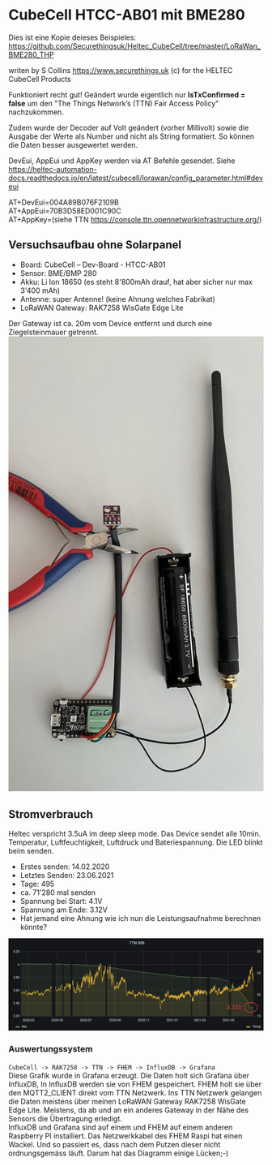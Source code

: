 # CubeCell HTCC-AB01 mit BME280

Dies ist eine Kopie deieses Beispieles: https://github.com/Securethingsuk/Heltec_CubeCell/tree/master/LoRaWan_BME280_THP

writen by S Collins  https://www.securethings.uk (c) for the HELTEC CubeCell Products

Funktioniert recht gut! Geändert wurde eigentlich nur **IsTxConfirmed = false** um den "The Things Network’s (TTN) Fair Access Policy" nachzukommen. 

Zudem wurde der Decoder auf Volt geändert (vorher Millivolt) sowie die Ausgabe der Werte als Number und nicht als String formatiert. So können die Daten besser ausgewertet werden.

DevEui, AppEui und AppKey werden via AT Befehle gesendet. Siehe https://heltec-automation-docs.readthedocs.io/en/latest/cubecell/lorawan/config_parameter.html#deveui

AT+DevEui=004A89B076F2109B  
AT+AppEui=70B3D58ED001C90C  
AT+AppKey=(siehe TTN https://console.ttn.opennetworkinfrastructure.org/)
## Versuchsaufbau ohne Solarpanel
- Board: CubeCell – Dev-Board - HTCC-AB01  
- Sensor: BME/BMP 280  
- Akku: Li Ion 18650 (es steht 8'800mAh drauf, hat aber sicher nur max 3'400 mAh)  
- Antenne: super Antenne! (keine Ahnung welches Fabrikat)  
- LoRaWAN Gateway: RAK7258 WisGate Edge Lite  

Der Gateway ist ca. 20m vom Device entfernt und durch eine Ziegelsteinmauer getrennt.  
![Versuchsaufbau V1: ohne Solarpanel](https://github.com/dmoibm/LoRaWan_BME280_THP/blob/master/img/AufbauV1.jpeg?raw=true)
## Stromverbrauch
Heltec verspricht 3.5uA im deep sleep mode. Das Device sendet alle 10min. Temperatur, Luftfeuchtigkeit, Luftdruck und Bateriespannung. Die LED blinkt beim senden.  
- Erstes senden: 14.02.2020  
- Letztes Senden: 23.06.2021  
- Tage: 495
- ca. 71'280 mal senden
- Spannung bei Start: 4.1V
- Spannung am Ende: 3.12V  
- Hat jemand eine Ahnung wie ich nun die Leistungsaufnahme berechnen könnte?

![Spannungsverlauf über 16 Monate](https://github.com/dmoibm/LoRaWan_BME280_THP/blob/master/img/Spannungsverlauf.png?raw=true)    
### Auswertungssystem
````CubeCell -> RAK7258 -> TTN -> FHEM -> InfluxDB -> Grafana````    
Diese Grafik wurde in Grafana erzeugt. Die Daten holt sich Grafana über InfluxDB, In InfluxDB werden sie von FHEM gespeichert. FHEM holt sie über den MQTT2_CLIENT direkt vom TTN Netzwerk. Ins TTN Netzwerk gelangen die Daten meistens über meinen LoRaWAN Gateway RAK7258 WisGate Edge Lite. Meistens, da ab und an ein anderes Gateway in der Nähe des Sensors die Übertragung erledigt.    
InfluxDB und Grafana sind auf einem und FHEM auf einem anderen Raspberry PI installiert. Das Netzwerkkabel des FHEM Raspi hat einen Wackel. Und so passiert es, dass nach dem Putzen dieser nicht ordnungsgemäss läuft. Darum hat das Diagramm einige Lücken;-)
